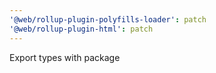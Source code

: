 ```yaml
---
'@web/rollup-plugin-polyfills-loader': patch
'@web/rollup-plugin-html': patch
---
```


Export types with package
